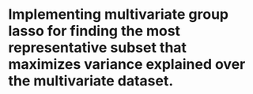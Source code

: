 # Implementing multivariate group lasso for finding the most representative subset that maximizes variance explained over the multivariate dataset.
